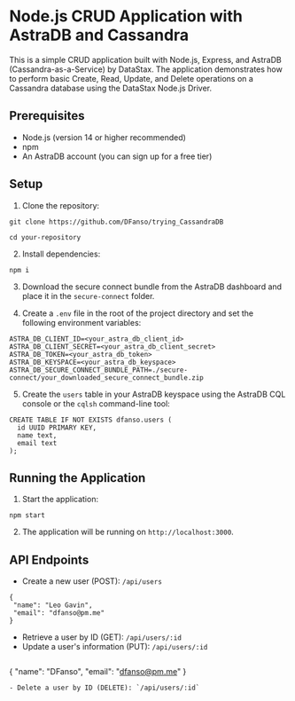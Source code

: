 # Node.js CRUD Application with AstraDB and Cassandra

This is a simple CRUD application built with Node.js, Express, and AstraDB (Cassandra-as-a-Service) by DataStax. The application demonstrates how to perform basic Create, Read, Update, and Delete operations on a Cassandra database using the DataStax Node.js Driver.

## Prerequisites

- Node.js (version 14 or higher recommended)
- npm
- An AstraDB account (you can sign up for a free tier)

## Setup

1. Clone the repository:
```
git clone https://github.com/DFanso/trying_CassandraDB
```

```
cd your-repository
```

2. Install dependencies:
```
npm i
```

3. Download the secure connect bundle from the AstraDB dashboard and place it in the `secure-connect` folder.

4. Create a `.env` file in the root of the project directory and set the following environment variables:

```
ASTRA_DB_CLIENT_ID=<your_astra_db_client_id>
ASTRA_DB_CLIENT_SECRET=<your_astra_db_client_secret>
ASTRA_DB_TOKEN=<your_astra_db_token>
ASTRA_DB_KEYSPACE=<your_astra_db_keyspace>
ASTRA_DB_SECURE_CONNECT_BUNDLE_PATH=./secure-connect/your_downloaded_secure_connect_bundle.zip
```


5. Create the `users` table in your AstraDB keyspace using the AstraDB CQL console or the `cqlsh` command-line tool:

```
CREATE TABLE IF NOT EXISTS dfanso.users (
  id UUID PRIMARY KEY,
  name text,
  email text
);
```
## Running the Application


1. Start the application:
```
npm start
```
2. The application will be running on `http://localhost:3000`.

## API Endpoints

- Create a new user (POST): `/api/users`
 ```
{
  "name": "Leo Gavin",
  "email": "dfanso@pm.me"
}
```
- Retrieve a user by ID (GET): `/api/users/:id`
- Update a user's information (PUT): `/api/users/:id`
  ```
{
  "name": "DFanso",
  "email": "dfanso@pm.me"
}
  ```
- Delete a user by ID (DELETE): `/api/users/:id`
